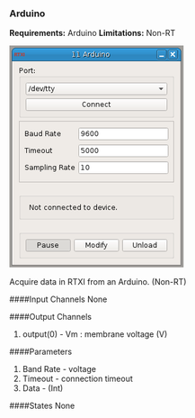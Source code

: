 ### Arduino

**Requirements:** Arduino
**Limitations:** Non-RT

![Arduino GUI](arduino.png)

<!--start-->
Acquire data in RTXI from an Arduino. (Non-RT)
<!--end-->

####Input Channels
None  

####Output Channels
1. output(0) - Vm : membrane voltage (V)  

####Parameters
1. Band Rate - voltage  
2. Timeout - connection timeout  
3. Data - (Int)  

####States
None  
